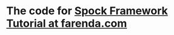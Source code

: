 # The code for [Spock Framework Tutorial at farenda.com](http://farenda.com/spock-framework-tutorial)

